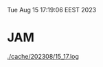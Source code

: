 Tue Aug 15 17:19:06 EEST 2023
# JAM
<a href='./cache/202308/15_17.log'>./cache/202308/15_17.log</a>

